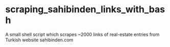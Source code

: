 # scraping_sahibinden_links_with_bash
A small shell script which scrapes ~2000 links of real-estate entries from Turkish website sahibinden.com
